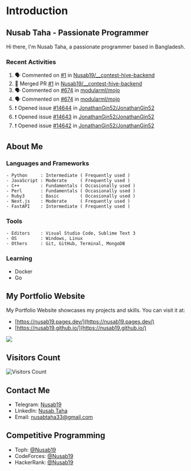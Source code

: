 # Introduction
## Nusab Taha - Passionate Programmer

Hi there, I'm Nusab Taha, a passionate programmer based in Bangladesh.

### Recent Activities
<!--START_SECTION:activity-->
1. 🗣 Commented on [#1](https://github.com/Nusab19/__contest-hive-backend/pull/1#issuecomment-1738302521) in [Nusab19/__contest-hive-backend](https://github.com/Nusab19/__contest-hive-backend)
2. 🎉 Merged PR [#1](https://github.com/Nusab19/__contest-hive-backend/pull/1) in [Nusab19/__contest-hive-backend](https://github.com/Nusab19/__contest-hive-backend)
3. 🗣 Commented on [#674](https://github.com/modularml/mojo/issues/674#issuecomment-1736569686) in [modularml/mojo](https://github.com/modularml/mojo)
4. 🗣 Commented on [#674](https://github.com/modularml/mojo/issues/674#issuecomment-1736091072) in [modularml/mojo](https://github.com/modularml/mojo)
5. ❗ Opened issue [#14644](https://github.com/JonathanGin52/JonathanGin52/issues/14644) in [JonathanGin52/JonathanGin52](https://github.com/JonathanGin52/JonathanGin52)
6. ❗ Opened issue [#14643](https://github.com/JonathanGin52/JonathanGin52/issues/14643) in [JonathanGin52/JonathanGin52](https://github.com/JonathanGin52/JonathanGin52)
7. ❗ Opened issue [#14642](https://github.com/JonathanGin52/JonathanGin52/issues/14642) in [JonathanGin52/JonathanGin52](https://github.com/JonathanGin52/JonathanGin52)
<!--END_SECTION:activity-->

## About Me

### Languages and Frameworks
```
- Python     : Intermediate ( Frequently used )
- JavaScript : Moderate     ( Frequently used )
- C++        : Fundamentals ( Occasionally used )
- Perl       : Fundamentals ( Occasionally used )
- Ruby3      : Basic        ( Occasionally used )
- Next.js    : Moderate     ( Frequently used )
- FastAPI    : Intermediate ( Frequently used )
```

### Tools
```
- Editors    : Visual Studio Code, Sublime Text 3
- OS         : Windows, Linux
- Others     : Git, GitHub, Terminal, MongoDB
```

### Learning
- Docker
- Go

## My Portfolio Website
My Portfolio Website showcases my projects and skills. You can visit it at:
- [https://nusab19.pages.dev/](https://nusab19.pages.dev/)
- [https://nusab19.github.io/](https://nusab19.github.io/)

[![](https://github-readme-activity-graph.vercel.app/graph?username=Nusab19&theme=tokyo-night&custom_title=Nusab19%27s%20Actitivity&hide_border=true)](https://github.com/Nusab19?tab=repositories)


## Visitors Count
![Visitors Count](https://profile-counter.glitch.me/Nusab19/count.svg)

## Contact Me
- Telegram: [Nusab19](https://t.me/Nusab19)
- LinkedIn: [Nusab Taha](https://www.linkedin.com/in/nusabtaha)
- Email: [nusabtaha33@gmail.com](mailto:nusabtaha33@gmail.com?subject=Contact%20from%20GitHub%20Readme&body=Hello%20Nusab,%0D%0A%0D%0AI%20found%20your%20GitHub%20repository%20and%20would%20like%20to%20connect%20with%20you.%0D%0A%0D%0ARegards,%0D%0A[Your%20Name])

## Competitive Programming
- Toph: [@Nusab19](https://toph.co/u/Nusab19)
- CodeForces: [@Nusab19](https://codeforces.com/profile/Nusab19)
- HackerRank: [@Nusab19](https://www.hackerrank.com/Nusab19)
